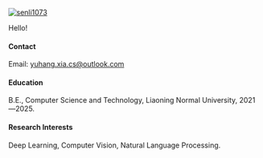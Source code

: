 

[![senli1073](https://img.shields.io/badge/senli1073-github-blue?logo=github)](https://github.com/E1hang03)

Hello!

#### Contact

Email: yuhang.xia.cs@outlook.com

#### Education
B.E., Computer Science and Technology, Liaoning Normal University, 2021—2025.

#### Research Interests
Deep Learning, Computer Vision, Natural Language Processing.

